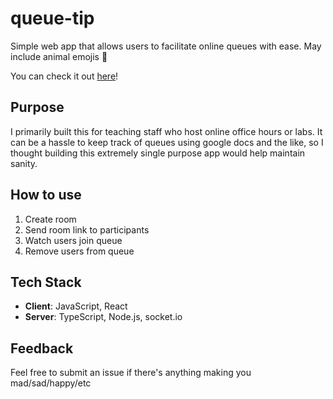 # queue-tip
Simple web app that allows users to facilitate online queues with ease. May include animal emojis 🙉

You can check it out [here](https://queue-tip.herokuapp.com/)!

## Purpose
I primarily built this for teaching staff who host online office hours or labs. It can be a hassle to keep track of queues using google docs and the like, so I thought building this extremely single purpose app would help maintain sanity. 

## How to use
1. Create room
2. Send room link to participants
3. Watch users join queue
4. Remove users from queue

## Tech Stack
- **Client**: JavaScript, React 
- **Server**: TypeScript, Node.js, socket.io

 <!-- ## How does it work -->
## Feedback
Feel free to submit an issue if there's anything making you mad/sad/happy/etc
